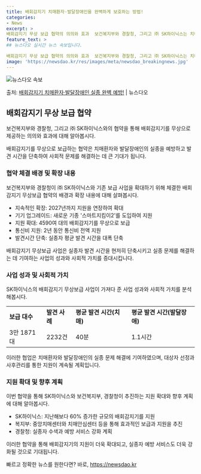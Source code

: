 ```yaml
---
title: 배회감지기 치매환자·발달장애인을 완벽하게 보호하는 방법!
categories:
- News
excerpt: >
배회감지기 무상 보급 협약의 의의와 효과  보건복지부와 경찰청, 그리고 ㈜ SK하이닉스는 치매환자와 발달장애…
feature_text: >
## 뉴스다오 실시간 뉴스 속보입니다.

배회감지기 무상 보급 협약의 의의와 효과  보건복지부와 경찰청, 그리고 ㈜ SK하이닉스는 치매환자와 발달장애…
image: 'https://newsdao.kr/res/images/meta/newsdao_breakingnews.jpg'
---
```


![뉴스다오 속보](https://newsdao.kr/res/images/meta/newsdao_breakingnews.jpg)

<p>출처: <a href="https://newsdao.kr/4648" rel="dofollow">배회감지기 치매환자·발달장애인 실종 완벽 예방!</a> | 뉴스다오</p>

<h2 data-ke-size="size26">배회감지기 무상 보급 협약</h2>
보건복지부와 경찰청, 그리고 ㈜ SK하이닉스와의 협약을 통해 배회감지기를 무상으로 제공하는 의의와 효과에 대해 알아봅시다.

<p data-ke-size="size16">배회감지기를 무상으로 보급하는 협약은 치매환자와 발달장애인의 실종을 예방하고 발견 시간을 단축하여 사회적 문제를 해결하는 데 큰 기대가 됩니다.</p>

<h3>협약 체결 배경 및 확장 내용</h3>
보건복지부와 경찰청이 ㈜ SK하이닉스와 기존 보급 사업을 확대하기 위해 체결한 배회감지기 무상보급 협약의 배경과 확장 내용에 대해 살펴봅시다.

<ul>
  <li>지속적인 확장: 2027년까지 지원을 연장하여 확대</li>
  <li>기기 업그레이드: 새로운 기종 '스마트지킴이2'를 도입하여 지원</li>
  <li>지원 확대: 4590여 대의 배회감지기를 무상으로 보급</li>
  <li>통신비 지원: 2년 동안 통신비 전액 지원</li>
  <li>발견시간 단축: 실종자 평균 발견 시간을 대폭 단축</li>
</ul>

<p data-ke-size="size16">배회감지기 무상보급 사업은 실종자 발견 시간을 현저히 단축시키고 실종 문제를 해결하는 데 기여하는 사업의 성과와 사회적 가치를 증대시킵니다.</p>

<h3>사업 성과 및 사회적 가치</h3>
SK하이닉스의 배회감지기 무상보급 사업이 가져다 준 사업 성과와 사회적 가치를 분석해봅시다.

<table>
  <tr>
    <td><b>보급 대수</b></td>
    <td><b>발견 사례</b></td>
    <td><b>평균 발견 시간(치매)</b></td>
    <td><b>평균 발견 시간(발달장애)</b></td>
  </tr>
  <tr>
    <td>3만 1871대</td>
    <td>2232건</td>
    <td>40분</td>
    <td>1.1시간</td>
  </tr>
</table>

<p data-ke-size="size16">이러한 협업은 치매환자와 발달장애인의 실종 문제 해결에 기여하였으며, 대상자 선정과 사후관리를 통한 지원이 계속될 계획입니다.</p>

<h3>지원 확대 및 향후 계획</h3>
이번 협약을 통해 SK하이닉스와 보건복지부, 경찰청이 추진하는 지원 확대와 향후 계획에 대해 알아봅시다.

<ul>
  <li>SK하이닉스: 지난해보다 60% 증가한 규모의 배회감지기를 지원</li>
  <li>복지부: 중앙치매센터와 치매안심센터 등을 통해 효과적인 보급과 지원을 추진</li>
  <li>경찰청: 실종자 수색과 예방 서비스 강화 계획</li>
</ul>

<p data-ke-size="size16">이러한 협약을 통해 배회감지기의 지원이 더욱 확대되고, 실종자 예방 서비스도 더욱 강화될 것으로 기대됩니다.</p> 

빠르고 정확한 뉴스를 원한다면? 바로, <a href="https://newsdao.kr" rel="dofollow">https://newsdao.kr</a>


    

